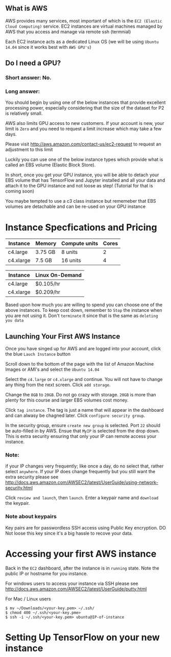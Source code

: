 ## What is AWS

AWS provides many services, most important of which is the `EC2 (Elastic Cloud Computing)` service.
EC2 instances are virtual machines managed by AWS that you access and manage via remote ssh (termnial)

Each EC2 instance acts as a dedicated Linux OS (we will be using `Ubuntu 14.04` since it works best with `AWS GPU's`)

## Do I need a GPU?

### Short answer: No.

### Long answer: 
You should begin by using one of the below instances that provide
excellent processing power, especially considering that the size of the dataset for
P2 is relatively small.

AWS also limits GPU access to new customers.  If your account is new, your limit is `Zero` and you
need to request a limit increase which may take a few days.

Please visit http://aws.amazon.com/contact-us/ec2-request to request an adjustment to this limit

Luckily you can use one of the below instance types which provide what is called an EBS volume (Elastic Block Store).

In short, once you get your GPU instance, you will be able to detach your EBS volume that has TensorFlow and Jupyter installed and all your data
and attach it to the GPU instance and not loose as step! (Tutorial for that is coming soon)

You maybe tempted to use a c3 class instance but rememeber that EBS volumes are detachable and can be re-used on your GPU instance

# Instance Specfications and Pricing

|Instance|Memory|Compute units|Cores|
|---|---|---|---|
|c4.large|3.75 GB|8 units|2|
|c4.xlarge|7.5 GB|16 units|4|


|Instance|Linux On-Demand|
|---|---|
|c4.large|$0.105/hr|
|c4.xlarge|$0.209/hr|

Based upon how much you are willing to spend you can choose one of the above instances.  To keep cost down, remember to `Stop` the instance when you are not using it.  Don't `terminate` it since that is the same as `deleting you data`

## Launching Your First AWS Instance
Once you have singed up for AWS and are logged into your account, click the blue `Lauch Instance` button

Scroll down to the bottom of the page with the list of Amazon Machine Images or AMI's and select the `Ubuntu 14.04`

Select the `c4.large` or `c4.xlarge` and continue.  You will not have to change any thing from the next screen.  Click `add storage`.

Change the `8GB` to `20GB`.  Do not go crazy with storage.  `20GB` is more than plenty for this course and larger EBS volumes cost money.

Click `tag instance`.  The tag is just a name that will appear in the dashboard and can alwasy be chagned later.  Click `configure security group`.

In the security group, ensure `create new group` is selected.  Port `22` should be auto-filled in by AWS.  Ensue that `MyIP` is selected from the drop down.  This is extra security ensuring that only your IP can remote access your instance.

### Note:
if your IP changes very frequently; like once a day, do no select that, rather select `anywhere`.  If your IP does change frequently but you still want the extra security please see http://docs.aws.amazon.com/AWSEC2/latest/UserGuide/using-network-security.html

Click `review and launch`, then `launch`.  Enter a keypair name and `download` the keypair.  

### Note about keypairs

Key pairs are for passwordless SSH access using Public Key encryption.  DO Not loose this key since it's a big hassle to recove your data. 

# Accessing your first AWS instance

Back in the `EC2` dashboard, after the instance is in `running` state.  Note the public IP or hostname for you instance.

For windows users to access your instance via SSH please see http://docs.aws.amazon.com/AWSEC2/latest/UserGuide/putty.html

For Mac / Linux users
```
$ mv ~/Downloads/<your-key.pem> ~/.ssh/
$ chmod 400 ~/.ssh/<your-key.pme>
$ ssh -i ~/.ssh/<your-key.pem> ubuntu@IP-of-instance
```
# Setting Up TensorFlow on your new instance
